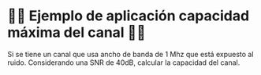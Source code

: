 # 🧑‍💻 Ejemplo de aplicación capacidad máxima del canal 🧑‍💻

Si se tiene un canal que usa ancho de banda de 1 Mhz que está expuesto al ruido. Considerando una SNR de 40dB, calcular la capacidad del canal.

